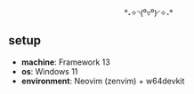 <div align=center>
  
°˖✧◝(⁰▿⁰)◜✧˖°
  
</div>

## setup
- **machine**: Framework 13
- **os**: Windows 11
- **environment**: Neovim (zenvim) + w64devkit
